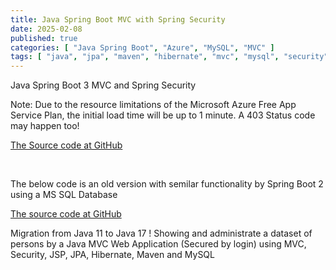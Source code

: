 ```yaml
---
title: Java Spring Boot MVC with Spring Security
date: 2025-02-08
published: true
categories: [ "Java Spring Boot", "Azure", "MySQL", "MVC" ]
tags: [ "java", "jpa", "maven", "hibernate", "mvc", "mysql", "security", "azure", "mvc" ]
---
```


Java Spring Boot 3 MVC and Spring Security

<p>Note: Due to the resource limitations of the Microsoft Azure Free App Service Plan, the initial load time will be up to 1 minute. A 403 Status code may happen too!</p>

<a href="https://github.com/persteenolsen/spring-boot-3-mvc-security" target="_blank">The Source code at GitHub</a>

<br />

The below code is an old version with semilar functionality by Spring Boot 2 using a MS SQL Database

<a href="https://github.com/persteenolsen/springboot-mvc-security" target="_blank">The source code at GitHub</a>

Migration from Java 11 to Java 17 ! Showing and administrate a dataset of persons by a Java MVC Web Application (Secured by login) using MVC, Security, JSP, JPA, Hibernate, Maven and MySQL





